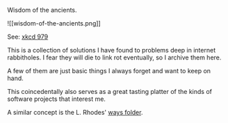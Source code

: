 Wisdom of the ancients.

![[wisdom-of-the-ancients.png]]

See: [xkcd 979](https://xkcd.com/979)

This is a collection of solutions I have found to problems deep in internet rabbitholes.  I fear they will die to link rot eventually, so I archive them here.

A few of them are just basic things I always forget and want to keep on hand.

This coincedentally also serves as a great tasting platter of the kinds of software projects that interest me.

A similar concept is the L. Rhodes' [ways folder](https://lrhodes.net/ways/ways.html). 
